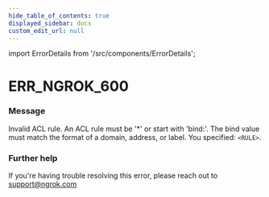 ```yaml
---
hide_table_of_contents: true
displayed_sidebar: docs
custom_edit_url: null
---
```


import ErrorDetails from '/src/components/ErrorDetails';

# ERR_NGROK_600

### Message
Invalid ACL rule. An ACL rule must be '*' or start with 'bind:'. The bind value must match the format of a domain, address, or label. You specified: `<RULE>`.

### Further help
If you're having trouble resolving this error, please reach out to [support@ngrok.com](mailto:support@ngrok.com?subject=Help%20with%20ERR_NGROK_600)

<ErrorDetails error='err_ngrok_600' />
